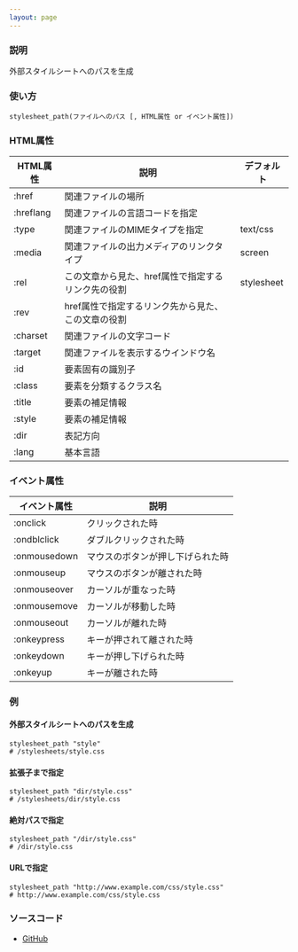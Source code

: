 ```yaml
---
layout: page
---
```

### 説明
外部スタイルシートへのパスを生成

### 使い方
    stylesheet_path(ファイルへのパス [, HTML属性 or イベント属性])


### HTML属性

HTML属性     | 説明                                  | デフォルト
----------|-------------------------------------|---------------------------------------
:href     | 関連ファイルの場所                         |
:hreflang | 関連ファイルの言語コードを指定                 |
:type     | 関連ファイルのMIMEタイプを指定                 | text/css
:media    | 関連ファイルの出力メディアのリンクタイプ              | screen
:rel      | この文章から見た、href属性で指定するリンク先の役割 | stylesheet
:rev      | href属性で指定するリンク先から見た、この文章の役割 |
:charset  | 関連ファイルの文字コード                      |
:target   | 関連ファイルを表示するウインドウ名                |
:id       | 要素固有の識別子                       |
:class    | 要素を分類するクラス名                      |
:title    | 要素の補足情報                         |
:style    | 要素の補足情報                         |
:dir      | 表記方向                              |
:lang     | 基本言語                              |

### イベント属性

イベント属性     | 説明
-------------|--------------------
:onclick     | クリックされた時
:ondblclick  | ダブルクリックされた時
:onmousedown | マウスのボタンが押し下げられた時
:onmouseup   | マウスのボタンが離された時
:onmouseover | カーソルが重なった時
:onmousemove | カーソルが移動した時
:onmouseout  | カーソルが離れた時
:onkeypress  | キーが押されて離された時
:onkeydown   | キーが押し下げられた時
:onkeyup     | キーが離された時

### 例
#### 外部スタイルシートへのパスを生成
    stylesheet_path "style"
    # /stylesheets/style.css

#### 拡張子まで指定
    stylesheet_path "dir/style.css"
    # /stylesheets/dir/style.css

#### 絶対パスで指定
    stylesheet_path "/dir/style.css"
    # /dir/style.css

#### URLで指定
    stylesheet_path "http://www.example.com/css/style.css"
    # http://www.example.com/css/style.css

### ソースコード
* [GitHub](https://github.com/rails/rails/blob/f33d52c95217212cbacc8d5e44b5a8e3cdc6f5b3/actionview/lib/action_view/helpers/asset_url_helper.rb#L345)